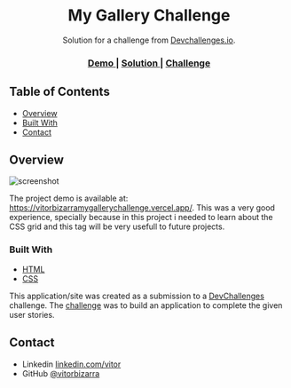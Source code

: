 <!-- Please update value in the {}  -->

<h1 align="center">My Gallery Challenge</h1>

<div align="center">
   Solution for a challenge from  <a href="http://devchallenges.io" target="_blank">Devchallenges.io</a>.
</div>

<div align="center">
  <h3>
    <a href="https://vitorbizarramygallerychallenge.vercel.app/">
      Demo
    </a>
    <span> | </span>
    <a href="https://devchallenges.io/solutions/zIzG9nPXUfdp7YTouuat">
      Solution
    </a>
    <span> | </span>
    <a href="https://devchallenges.io/challenges/gcbWLxG6wdennelX7b8I">
      Challenge
    </a>
  </h3>
</div>

<!-- TABLE OF CONTENTS -->

## Table of Contents

- [Overview](#overview)
- [Built With](#built-with)
- [Contact](#contact)

<!-- OVERVIEW -->

## Overview

![screenshot](https://i.imgur.com/c3R4FeZ.png)

The project demo is available at: https://vitorbizarramygallerychallenge.vercel.app/. This was a very good experience, specially because in this project i needed to learn about the CSS grid and this tag will be very usefull to future projects.

### Built With

<!-- This section should list any major frameworks that you built your project using. Here are a few examples.-->

- [HTML](https://developer.mozilla.org/pt-BR/docs/Web/HTML)
- [CSS](https://developer.mozilla.org/pt-BR/docs/Web/CSS)

This application/site was created as a submission to a [DevChallenges](https://devchallenges.io/challenges) challenge. The [challenge](https://devchallenges.io/challenges/gcbWLxG6wdennelX7b8I) was to build an application to complete the given user stories.

## Contact

- Linkedin [linkedin.com/vitor](https://www.linkedin.com/in/vitor-pinto-bizarra-8b05731a4/)
- GitHub [@vitorbizarra](https://github.com/vitorbizarra)
